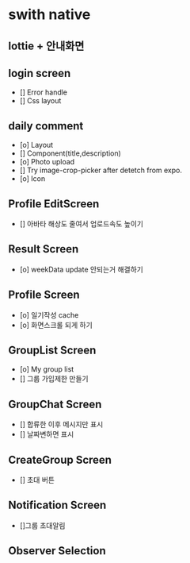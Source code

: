 # swith native

## lottie + 안내화면

## login screen

- [] Error handle
- [] Css layout

## daily comment

- [o] Layout
- [] Component(title,description)
- [o] Photo upload
- [] Try image-crop-picker after detetch from expo.
- [o] Icon

## Profile EditScreen

- [] 아바타 해상도 줄여서 업로드속도 높이기

## Result Screen

- [o] weekData update 안되는거 해결하기

## Profile Screen

- [o] 일기작성 cache
- [o] 화면스크롤 되게 하기

## GroupList Screen

- [o] My group list
- [] 그룹 가입제한 만들기

## GroupChat Screen

- [] 합류한 이후 메시지만 표시
- [] 날짜변하면 표시

## CreateGroup Screen

- [] 초대 버튼

## Notification Screen

- []그룹 초대알림

## Observer Selection

